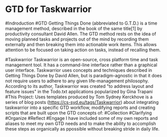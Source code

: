 ##
# GTD for Taskwarrior

#Indroduction
#GTD
Getting Things Done (abbreviated to G.T.D.) is a time management method, described in the book of the same title[1] by productivity consultant David Allen. 
The GTD method rests on the idea of moving planned tasks and projects out of the mind
 by recording them externally and then breaking them into actionable 
work items.  This allows attention to be focused on taking action on 
tasks, instead of  recalling them.

#Taskwarrior
Taskwarrior is an open-source, cross platform time and task management tool. It has a command-line interface rather than a graphical user interface.
Taskwarrior uses concepts and techniques described in Getting Things Done by David Allen, but is paradigm-agnostic in that it does not require users to adhere to any given life-management philosophy.  According to its author, Taskwarrior was created "to address layout and feature issues" in the Todo.txt applications popularized by Gina Trapani
#This Project:
  Uses templates produced by Tom Sydney Kerckhove is a series of blog posts (https://cs-syd.eu/tags/Taskwarrior) about integrating taskwarrior into a specific GTD workflow, modifying reports and creating scripts that are built upon the GTD concepts of:
  #Collection
  #Clarifying
  #Organize 
  #Reflect
  #Engage
 I have included some of my own reports and aliases to meet my own GTD needs and to make the ability to accomplish these steps as organically as ppossible without breaking stride in daily life. 
